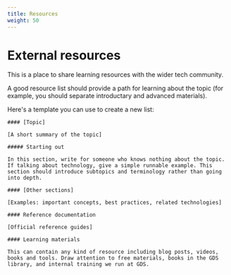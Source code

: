 ```yaml
---
title: Resources
weight: 50
---
```


# External resources

This is a place to share learning resources with the wider tech community.

A good resource list should provide a path for learning about the topic (for example, you should separate introductary and advanced materials).

Here's a template you can use to create a new list:

```
#### [Topic]

[A short summary of the topic]

##### Starting out

In this section, write for someone who knows nothing about the topic. If talking about technology, give a simple runnable example. This section should introduce subtopics and terminology rather than going into depth.

#### [Other sections]

[Examples: important concepts, best practices, related technologies]

#### Reference documentation

[Official reference guides]

#### Learning materials

This can contain any kind of resource including blog posts, videos, books and tools. Draw attention to free materials, books in the GDS library, and internal training we run at GDS.
```

